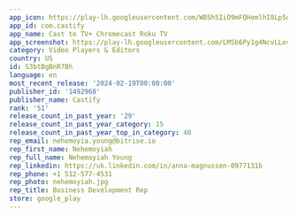 ```yaml
---
app_icon: https://play-lh.googleusercontent.com/WBSh5IiO9mFQHemlhI8Lp5qJwGw55-fgoMk0JUDlCigUpfR38JubadmxicBlTHGnCW8
app_id: com.castify
app_name: Cast to TV+ Chromecast Roku TV
app_screenshot: https://play-lh.googleusercontent.com/LMSb6Py1g4NcvLLovfXySF7OPf7Lin4af8ZSYpmYwfe9J1Ntw0WS4FrEXXoeuWGD-_g
category: Video Players & Editors
country: US
id: S3btBgBnR7Bh
language: en
most_recent_release: '2024-02-19T00:00:00'
publisher_id: '1492968'
publisher_name: Castify
rank: '51'
release_count_in_past_year: '29'
release_count_in_past_year_category: 15
release_count_in_past_year_top_in_category: 40
rep_email: nehemoyia.young@bitrise.io
rep_first_name: Nehemoyiah
rep_full_name: Nehemoyiah Young
rep_linkedin: https://uk.linkedin.com/in/anna-magnussen-0977131b
rep_phone: +1 512-577-4531
rep_photo: nehemoyiah.jpg
rep_title: Business Development Rep
store: google_play
---
```

